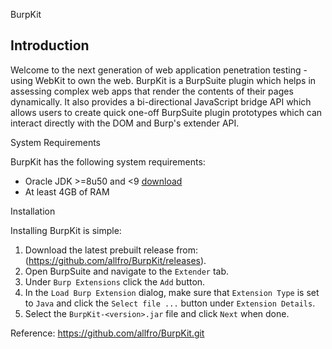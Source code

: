 BurpKit

## Introduction
Welcome to the next generation of web application penetration testing - using WebKit to own the web.
BurpKit is a BurpSuite plugin which helps in assessing complex web apps that render the contents of
their pages dynamically. It also provides a bi-directional JavaScript bridge API which allows users
to create quick one-off BurpSuite plugin prototypes which can interact directly with the DOM and
Burp's extender API.


System Requirements

BurpKit has the following system requirements:
- Oracle JDK &gt;=8u50 and &lt;9 [download](https://www.oracle.com/java/technologies/downloads/)
- At least 4GB of RAM


Installation

Installing BurpKit is simple:

1. Download the latest prebuilt release from: (https://github.com/allfro/BurpKit/releases).
2. Open BurpSuite and navigate to the `Extender` tab.
3. Under `Burp Extensions` click the `Add` button.
4. In the `Load Burp Extension` dialog, make sure that `Extension Type` is set to `Java` and click the `Select file ...` button under `Extension Details`.
5. Select the `BurpKit-<version>.jar` file and click `Next` when done.

Reference: https://github.com/allfro/BurpKit.git


